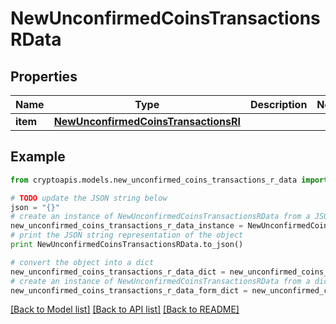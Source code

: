 # NewUnconfirmedCoinsTransactionsRData


## Properties
Name | Type | Description | Notes
------------ | ------------- | ------------- | -------------
**item** | [**NewUnconfirmedCoinsTransactionsRI**](NewUnconfirmedCoinsTransactionsRI.md) |  | 

## Example

```python
from cryptoapis.models.new_unconfirmed_coins_transactions_r_data import NewUnconfirmedCoinsTransactionsRData

# TODO update the JSON string below
json = "{}"
# create an instance of NewUnconfirmedCoinsTransactionsRData from a JSON string
new_unconfirmed_coins_transactions_r_data_instance = NewUnconfirmedCoinsTransactionsRData.from_json(json)
# print the JSON string representation of the object
print NewUnconfirmedCoinsTransactionsRData.to_json()

# convert the object into a dict
new_unconfirmed_coins_transactions_r_data_dict = new_unconfirmed_coins_transactions_r_data_instance.to_dict()
# create an instance of NewUnconfirmedCoinsTransactionsRData from a dict
new_unconfirmed_coins_transactions_r_data_form_dict = new_unconfirmed_coins_transactions_r_data.from_dict(new_unconfirmed_coins_transactions_r_data_dict)
```
[[Back to Model list]](../README.md#documentation-for-models) [[Back to API list]](../README.md#documentation-for-api-endpoints) [[Back to README]](../README.md)


